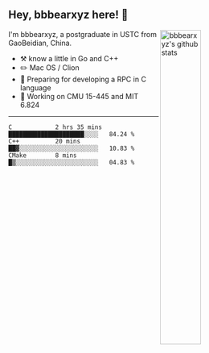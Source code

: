 ## Hey, bbbearxyz here! :wave:

<img align="right" alt="bbbearxyz's github stats" width="40%" src="https://github-readme-stats.vercel.app/api?username=bbbearxyz&show_icons=true">

I'm bbbearxyz, a postgraduate in USTC from GaoBeidian, China.

-   :hammer_and_pick:    know a little in Go and C++
-   :pencil2: Mac OS / Clion
-   :seedling: Preparing for developing a RPC in C language 
-   :thinking: Working on CMU 15-445 and MIT 6.824
---
<!--START_SECTION:waka-->
```text
C            2 hrs 35 mins   █████████████████████░░░░   84.24 % 
C++          20 mins         ██▓░░░░░░░░░░░░░░░░░░░░░░   10.83 % 
CMake        8 mins          █▒░░░░░░░░░░░░░░░░░░░░░░░   04.83 % 
```
<!--END_SECTION:waka-->
